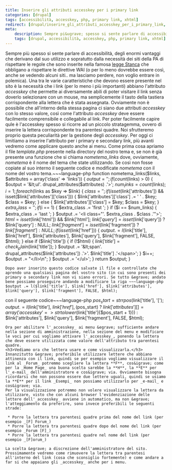 ```yaml
---
title: Inserire gli attributi accesskey per i primary link
categories: [drupal]
tags: [accessibilità, accesskey, php, primary link, xhtml]
redirect: [drupal/inserire_gli_attributi_accesskey_per_i_primary_link, node/37]
meta:
    description: Sempre pi&ugrave; spesso si sente parlare di accessibilità, degli enormi vantaggi che derivano dal suo utilizzo e sopratutto dalla necessità dei siti della PA di rispettare le regole che sono inserite nella famosa <a href="http://www.pubbliaccesso.gov.it/normative/legge_20040109_n4.htm">legge Stanca</a> che obbligano a rispettare le direttive WAI (o per lo meno dovrebbe essere così, anche se vedendo alcuni siti.. ma lasciamo perdere, non voglio entrare in polemica).
    tags: [drupal, accessibilità, accesskey, php, primary link, xhtml]
---
```

Sempre pi&ugrave; spesso si sente parlare di accessibilità, degli enormi vantaggi che derivano dal suo utilizzo e sopratutto dalla necessità dei siti della PA di rispettare le regole che sono inserite nella famosa <a href="http://www.pubbliaccesso.gov.it/normative/legge_20040109_n4.htm">legge Stanca</a> che obbligano a rispettare le direttive WAI (o per lo meno dovrebbe essere così, anche se vedendo alcuni siti.. ma lasciamo perdere, non voglio entrare in polemica).
Una tra le varie caratteristiche che devono essere presente nel sito &egrave; la necessità che i link (per lo meno i pi&ugrave; importanti) abbiano l'attributo _accesskey_ che permette ai diversamente abili di poter visitare il link senza doverlo selezionare con un mouse, ma semplicemente il tasto della tastiera corrispondente alla lettera che &egrave; stata assegnata.<!--break-->
Ovviamente non &egrave; possibile che all'interno della stessa pagina ci siano due attributi  _accesskey_ con lo stesso valore, cos&igrave; come l'attributo _accesskey_ deve essere facilmente comprensibile e collegabile al link. Per poter facilmente capire qule &egrave; l'accesskey spesso
si ricorre ad un piccolo stratagemma, ovvero di inserire la lettera corrispondente tra parentesi quadre. Noi sfrutteremo proprio questa peculiarità per la gestione degli _accesskey_.
Per oggi ci limitiamo a inserire l'attributo per i primary e secondary link, pi&ugrave; avanti vedremo come applicare questo anche ai menu.
Come prima cosa apriamo il file _template.php_ presente nella directory del nostro tema e, se non &egrave; gi&agrave; presente una funzione che si chiama _nometema_links_ dove, ovviamente, _nometema_ &egrave; il nome del tema che state utilizzando. Se cos&igrave; non fosse copiate al suo interno il seguente codice e modificate _nometema_ con il nome del vostro tema.~~~language-php
function nometema_links($links, $attributes = array('class' =&gt; 'links')) {
  $output = '';
  if (count($links) &gt; 0) {
    $output = '&lt;ul'. drupal_attributes($attributes) .'&gt;';
    $num_links = count($links);
    $i = 1;
    foreach ($links as $key =&gt; $link) {
      $class = '';
      if (isset($link['attributes']) && isset($link['attributes']['class'])) {
        $link['attributes']['class'] .= ' ' . $key;
        $class = $key;
      }
      else {
        $link['attributes']['class'] = $key;
        $class = $key;
      }
      $extra_class = '';
      if ($i == 1) {
        $extra_class .= 'first ';
      }
      if ($i == $num_links) {
        $extra_class .= 'last ';
      }
      $output .= '&lt;li class="'. $extra_class . $class .'"&gt;';
      $html = isset($link['html']) && $link['html'];
      $link['query'] = isset($link['query']) ? $link['query'] : NULL;
      $link['fragment'] = isset($link['fragment']) ? $link['fragment'] : NULL;
      if (isset($link['href'])) {
        $output .= l($link['title'], $link['href'], $link['attributes'], $link['query'], $link['fragment'], FALSE, $html);
      }
      else if ($link['title']) {
        if (!$html) {
          $link['title'] = check_plain($link['title']);
        }
        $output .= '&lt;span'. drupal_attributes($link['attributes']) .'&gt;'. $link['title'] .'&lt;/span&gt;';
      }
      $i++;
      $output .= "&lt;/li&gt;\n";
    }
    $output .= '&lt;/ul&gt;';
  }
  return $output;
}
~~~
Dopo aver inserito questo codice salvate il file e controllate che aprendo una qualsiasi pagina del vostro sito (in cui sono presenti dei primary o secondary link non vi siano errori. Se tutto &egrave; andato bene possiamo proseguire andando a modificare la riga ~~~language-php
$output .= l($link['title'], $link['href'], $link['attributes'], $link['query'], $link['fragment'], FALSE, $html);
~~~

con il seguente codice~~~language-php
$pos_start = strrpos($link['title'], '[');
$output .= l($link['title'],
$link['href'],
($pos_start) ? $link['attributes'][] = array('accesskey' => strtolower($link['title']{$pos_start + 1})) : $link['attributes'],
$link['query'],
$link['fragment'],
FALSE,
$html);
~~~
Ora per abilitare l'_accesskey_ ai menu &egrave; sufficiente andare nella sezione di amministrazione, nella sezione del menu e modificare le voci per cui vogliamo attivare l'_accesskey_, ponendo la lettera che deve essere utilizzata come valore dell'attributo tra parentesi quadre.
<h3>Vediamo ora che lettera usare e come visualizzarla.</h3>
Innanzitutto &egrave; preferibile utilizzare lettere che abbiano attinenza con il link, quindi se per esempio vogliamo visualizzare il link al _Forum_ potremmo scegliere la lettera **F**, cos&igrave; come per la _Home Page_ una buona scelta sarebbe la **H**, la **E** per l'_e-mail_ dell'amministratore e cos&igrave; via. Ovviamente bisogna ricordarsi che non possono essere due lettere uguali, quindi se usiamo la **E** per il link _Esempi_ non possiamo utilizzarlo per _e-mail_ e cos&igrave; via.
Per la visualizzazione potremmo non volere visualizzare la lettera da utilizzare, visto che con alcuni browser l'evidenziazione delle lettere dell'_accesskey_ avviene in automatico, ma non &egrave; l'atteggiamento da preferire, sono invece preferibili le seguenti strade:

 * Porre la lettera tra parentesi quadre prima del nome del link (per esempio _[F] Forum_)
 * Porre la lettera tra parentesi quadre dopo del nome del link (per esempio _Forum [F]_)
 * Porre la lettera tra parentesi quadre nel nome del link (per esempio _[F]orum_)

La scelta &egrave; a discrezione dell'amministratore del sito. Prossimamente vedremo come rimuovere la lettera tra parentesi all'interno del link (cosa che sconsiglio fortemente) e come andare a far si che appaiano gli _accesskey_ anche per i menu.
